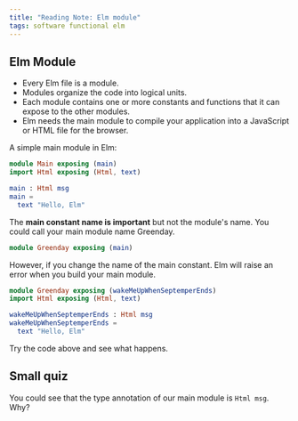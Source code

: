 ```yaml
---
title: "Reading Note: Elm module"
tags: software functional elm
---
```


## Elm Module

- Every Elm file is a module.
- Modules organize the code into logical units.
- Each module contains one or more constants and functions that it can expose to the other modules.
- Elm needs the main module to compile your application into a JavaScript or HTML file for the browser.

A simple main module in Elm:

```elm
module Main exposing (main)
import Html exposing (Html, text)

main : Html msg
main =
  text "Hello, Elm"
```

The **main constant name is important** but not the module's name. You could call your main module name Greenday.

```elm
module Greenday exposing (main)
```

However, if you change the name of the main constant. Elm will raise an error when you build your main module.

```elm
module Greenday exposing (wakeMeUpWhenSeptemperEnds)
import Html exposing (Html, text)

wakeMeUpWhenSeptemperEnds : Html msg
wakeMeUpWhenSeptemperEnds =
  text "Hello, Elm"
```

Try the code above and see what happens.

## Small quiz

You could see that the type annotation of our main module is `Html msg`. Why?

